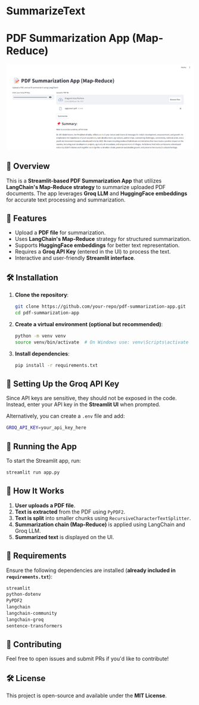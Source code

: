 # SummarizeText
# PDF Summarization App (Map-Reduce)
![image alt](https://github.com/Kabhishek021/SummarizeText/blob/main/Summarize_image.png)
## 📌 Overview
This is a **Streamlit-based PDF Summarization App** that utilizes **LangChain's Map-Reduce strategy** to summarize uploaded PDF documents. The app leverages **Groq LLM** and **HuggingFace embeddings** for accurate text processing and summarization.

## 🚀 Features
- Upload a **PDF file** for summarization.
- Uses **LangChain's Map-Reduce** strategy for structured summarization.
- Supports **HuggingFace embeddings** for better text representation.
- Requires a **Groq API Key** (entered in the UI) to process the text.
- Interactive and user-friendly **Streamlit interface**.

## 🛠️ Installation
1. **Clone the repository**:
   ```sh
   git clone https://github.com/your-repo/pdf-summarization-app.git
   cd pdf-summarization-app
   ```

2. **Create a virtual environment (optional but recommended)**:
   ```sh
   python -m venv venv
   source venv/bin/activate  # On Windows use: venv\Scripts\activate
   ```

3. **Install dependencies**:
   ```sh
   pip install -r requirements.txt
   ```

## 🔑 Setting Up the Groq API Key
Since API keys are sensitive, they should not be exposed in the code. Instead, enter your API key in the **Streamlit UI** when prompted.

Alternatively, you can create a `.env` file and add:
   ```sh
   GROQ_API_KEY=your_api_key_here
   ```

## 📌 Running the App
To start the Streamlit app, run:
   ```sh
   streamlit run app.py
   ```

## 📄 How It Works
1. **User uploads a PDF file**.
2. **Text is extracted** from the PDF using `PyPDF2`.
3. **Text is split** into smaller chunks using `RecursiveCharacterTextSplitter`.
4. **Summarization chain (Map-Reduce)** is applied using LangChain and Groq LLM.
5. **Summarized text** is displayed on the UI.

## 📝 Requirements
Ensure the following dependencies are installed (**already included in `requirements.txt`**):
   ```sh
   streamlit
   python-dotenv
   PyPDF2
   langchain
   langchain-community
   langchain-groq
   sentence-transformers
   ```

## 📌 Contributing
Feel free to open issues and submit PRs if you'd like to contribute!

## 🛠️ License
This project is open-source and available under the **MIT License**.

